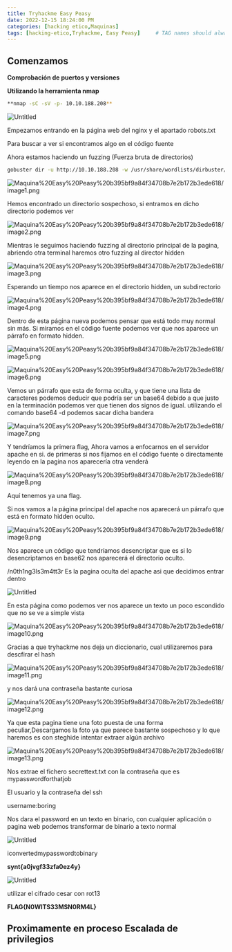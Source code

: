 ```yaml
---
title: Tryhackme Easy Peasy
date: 2022-12-15 18:24:00 PM
categories: [hacking etico,Maquinas]
tags: [hacking-etico,Tryhackme, Easy Peasy]     # TAG names should always be lowercase
---
```


## Comenzamos

**Comprobación de puertos y versiones**

**Utilizando la herramienta nmap**

```bash
**nmap -sC -sV -p- 10.10.188.208**
```

![Untitled](/assets/img/Maquina%20Easy%20Peasy%20b395bf9a84f34708b7e2b172b3ede618/Untitled.png)

Empezamos entrando en la página web del nginx y el apartado robots.txt

Para buscar a ver si encontramos algo en el código fuente

Ahora estamos haciendo un fuzzing (Fuerza bruta de directorios)

```bash
gobuster dir -u http://10.10.188.208 -w /usr/share/wordlists/dirbuster/directory-list-2.3-medium.txt
```

![Maquina%20Easy%20Peasy%20b395bf9a84f34708b7e2b172b3ede618/image1.png](/assets/img/Maquina%20Easy%20Peasy%20b395bf9a84f34708b7e2b172b3ede618/image1.png)

Hemos encontrado un directorio sospechoso, si entramos en dicho directorio podemos ver

![Maquina%20Easy%20Peasy%20b395bf9a84f34708b7e2b172b3ede618/image2.png](/assets/img/Maquina%20Easy%20Peasy%20b395bf9a84f34708b7e2b172b3ede618/image2.png)

Mientras le seguimos haciendo fuzzing al directorio principal de la pagina, abriendo otra terminal haremos otro fuzzing al director hidden

![Maquina%20Easy%20Peasy%20b395bf9a84f34708b7e2b172b3ede618/image3.png](/assets/img/Maquina%20Easy%20Peasy%20b395bf9a84f34708b7e2b172b3ede618/image3.png)

Esperando un tiempo nos aparece en el directorio hidden, un subdirectorio

![Maquina%20Easy%20Peasy%20b395bf9a84f34708b7e2b172b3ede618/image4.png](/assets/img/Maquina%20Easy%20Peasy%20b395bf9a84f34708b7e2b172b3ede618/image4.png)

Dentro de esta página nueva podemos pensar que está todo muy normal sin más. Si miramos en el código fuente podemos ver que nos aparece un párrafo en formato hidden.

![Maquina%20Easy%20Peasy%20b395bf9a84f34708b7e2b172b3ede618/image5.png](/assets/img/Maquina%20Easy%20Peasy%20b395bf9a84f34708b7e2b172b3ede618/image5.png)

![Maquina%20Easy%20Peasy%20b395bf9a84f34708b7e2b172b3ede618/image6.png](/assets/img/Maquina%20Easy%20Peasy%20b395bf9a84f34708b7e2b172b3ede618/image6.png)

Vemos un  párrafo que esta de forma oculta, y que tiene una lista de caracteres podemos deducir que podría ser un base64 debido a que justo en la terminación podemos ver que tienen dos signos de igual. utilizando el comando base64 -d podemos sacar dicha bandera

![Maquina%20Easy%20Peasy%20b395bf9a84f34708b7e2b172b3ede618/image7.png](/assets/img/Maquina%20Easy%20Peasy%20b395bf9a84f34708b7e2b172b3ede618/image7.png)

Y tendríamos la primera flag, Ahora vamos a enfocarnos en el servidor apache en si. de primeras si nos fijamos en el código fuente o directamente leyendo en la pagina nos aparecería otra venderá 

![Maquina%20Easy%20Peasy%20b395bf9a84f34708b7e2b172b3ede618/image8.png](/assets/img/Maquina%20Easy%20Peasy%20b395bf9a84f34708b7e2b172b3ede618/image8.png)

Aquí tenemos ya una flag.

Si nos vamos a la página principal del apache nos aparecerá un párrafo que está en formato hidden oculto.

![Maquina%20Easy%20Peasy%20b395bf9a84f34708b7e2b172b3ede618/image9.png](/assets/img/Maquina%20Easy%20Peasy%20b395bf9a84f34708b7e2b172b3ede618/image9.png)

Nos aparece un código que tendríamos desencriptar que es si lo desencriptamos en base62 nos aparecerá el directorio oculto.

/n0th1ng3ls3m4tt3r Es la pagina oculta del apache asi que decidimos entrar dentro

![Untitled](/assets/img/Maquina%20Easy%20Peasy%20b395bf9a84f34708b7e2b172b3ede618/Untitled%201.png)

En esta página como podemos ver nos aparece un texto un poco escondido que no se ve a simple vista

![Maquina%20Easy%20Peasy%20b395bf9a84f34708b7e2b172b3ede618/image10.png](/assets/img/Maquina%20Easy%20Peasy%20b395bf9a84f34708b7e2b172b3ede618/image10.png)

Gracias a que tryhackme nos deja un diccionario, cual utilizaremos para descfirar el hash

![Maquina%20Easy%20Peasy%20b395bf9a84f34708b7e2b172b3ede618/image11.png](/assets/img/Maquina%20Easy%20Peasy%20b395bf9a84f34708b7e2b172b3ede618/image11.png)

y nos dará una contraseña bastante curiosa

![Maquina%20Easy%20Peasy%20b395bf9a84f34708b7e2b172b3ede618/image12.png](/assets/img/Maquina%20Easy%20Peasy%20b395bf9a84f34708b7e2b172b3ede618/image12.png)

Ya que esta pagina tiene una foto puesta de una forma peculiar,Descargamos la foto ya que parece bastante sospechoso y lo que haremos es con steghide intentar extraer algún archivo

![Maquina%20Easy%20Peasy%20b395bf9a84f34708b7e2b172b3ede618/image13.png](/assets/img/Maquina%20Easy%20Peasy%20b395bf9a84f34708b7e2b172b3ede618/image13.png)

Nos extrae el fichero secrettext.txt con la contraseña que es mypasswordforthatjob

El usuario y la contraseña del ssh

username:boring

Nos dara el password en un texto en binario, con cualquier aplicación o pagina web podemos transformar de binario a texto normal

![Untitled](/assets/img/Maquina%20Easy%20Peasy%20b395bf9a84f34708b7e2b172b3ede618/Untitled%202.png)

iconvertedmypasswordtobinary

**synt{a0jvgf33zfa0ez4y}**

![Untitled](/assets/img/Maquina%20Easy%20Peasy%20b395bf9a84f34708b7e2b172b3ede618/Untitled%203.png)

utilizar el cifrado cesar con rot13

**FLAG{N0WITS33MSN0RM4L}**

## Proximamente en proceso Escalada de privilegios